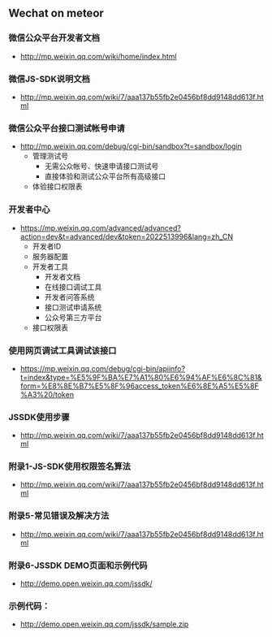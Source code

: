 
## Wechat on meteor

### 微信公众平台开发者文档
* http://mp.weixin.qq.com/wiki/home/index.html

### 微信JS-SDK说明文档
* http://mp.weixin.qq.com/wiki/7/aaa137b55fb2e0456bf8dd9148dd613f.html

### 微信公众平台接口测试帐号申请
* http://mp.weixin.qq.com/debug/cgi-bin/sandbox?t=sandbox/login
  - 管理测试号
    - 无需公众帐号、快速申请接口测试号
    - 直接体验和测试公众平台所有高级接口
  - 体验接口权限表

### 开发者中心
* https://mp.weixin.qq.com/advanced/advanced?action=dev&t=advanced/dev&token=2022513996&lang=zh_CN
  - 开发者ID
  - 服务器配置
  - 开发者工具
    - 开发者文档
    - 在线接口调试工具
    - 开发者问答系统 
    - 接口测试申请系统 
    - 公众号第三方平台
  - 接口权限表

### 使用网页调试工具调试该接口
* https://mp.weixin.qq.com/debug/cgi-bin/apiinfo?t=index&type=%E5%9F%BA%E7%A1%80%E6%94%AF%E6%8C%81&form=%E8%8E%B7%E5%8F%96access_token%E6%8E%A5%E5%8F%A3%20/token

### JSSDK使用步骤
* http://mp.weixin.qq.com/wiki/7/aaa137b55fb2e0456bf8dd9148dd613f.html

### 附录1-JS-SDK使用权限签名算法
* http://mp.weixin.qq.com/wiki/7/aaa137b55fb2e0456bf8dd9148dd613f.html

### 附录5-常见错误及解决方法
* http://mp.weixin.qq.com/wiki/7/aaa137b55fb2e0456bf8dd9148dd613f.html

### 附录6-JSSDK DEMO页面和示例代码
* http://demo.open.weixin.qq.com/jssdk/

### 示例代码：
* http://demo.open.weixin.qq.com/jssdk/sample.zip